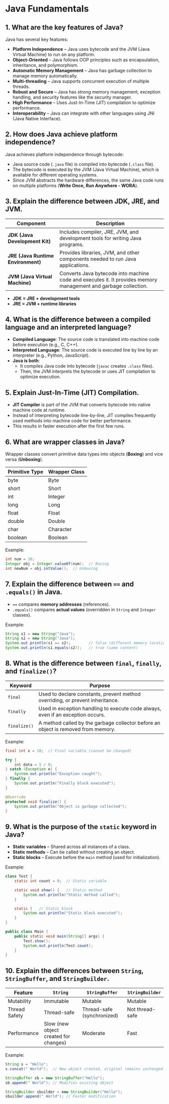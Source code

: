 # Java Fundamentals

## 1. What are the key features of Java?

Java has several key features:

- **Platform Independence** – Java uses bytecode and the JVM (Java Virtual Machine) to run on any platform.
- **Object-Oriented** – Java follows OOP principles such as encapsulation, inheritance, and polymorphism.
- **Automatic Memory Management** – Java has garbage collection to manage memory automatically.
- **Multi-threading** – Java supports concurrent execution of multiple threads.
- **Robust and Secure** – Java has strong memory management, exception handling, and security features like the security manager.
- **High Performance** – Uses Just-In-Time (JIT) compilation to optimize performance.
- **Interoperability** – Java can integrate with other languages using JNI (Java Native Interface).

## 2. How does Java achieve platform independence?

Java achieves platform independence through bytecode:

- Java source code (`.java` file) is compiled into bytecode (`.class` file).
- The bytecode is executed by the JVM (Java Virtual Machine), which is available for different operating systems.
- Since JVM abstracts the hardware differences, the same Java code runs on multiple platforms (**Write Once, Run Anywhere - WORA**).

## 3. Explain the difference between JDK, JRE, and JVM.

| Component                          | Description                                                                                                     |
| ---------------------------------- | --------------------------------------------------------------------------------------------------------------- |
| **JDK (Java Development Kit)**     | Includes compiler, JRE, JVM, and development tools for writing Java programs.                                   |
| **JRE (Java Runtime Environment)** | Provides libraries, JVM, and other components needed to run Java applications.                                  |
| **JVM (Java Virtual Machine)**     | Converts Java bytecode into machine code and executes it. It provides memory management and garbage collection. |

- **JDK = JRE + development tools**
- **JRE = JVM + runtime libraries**

## 4. What is the difference between a compiled language and an interpreted language?

- **Compiled Language**: The source code is translated into machine code before execution (e.g., C, C++).
- **Interpreted Language**: The source code is executed line by line by an interpreter (e.g., Python, JavaScript).
- **Java is both**:
  - It compiles Java code into bytecode (`javac` creates `.class` files).
  - Then, the JVM interprets the bytecode or uses JIT compilation to optimize execution.

## 5. Explain Just-In-Time (JIT) Compilation.

- **JIT Compiler** is part of the JVM that converts bytecode into native machine code at runtime.
- Instead of interpreting bytecode line-by-line, JIT compiles frequently used methods into machine code for better performance.
- This results in faster execution after the first few runs.

## 6. What are wrapper classes in Java?

Wrapper classes convert primitive data types into objects (**Boxing**) and vice versa (**Unboxing**).

| Primitive Type | Wrapper Class |
| -------------- | ------------- |
| byte           | Byte          |
| short          | Short         |
| int            | Integer       |
| long           | Long          |
| float          | Float         |
| double         | Double        |
| char           | Character     |
| boolean        | Boolean       |

Example:

```java
int num = 10;
Integer obj = Integer.valueOf(num);  // Boxing
int newNum = obj.intValue();  // Unboxing
```

## 7. Explain the difference between `==` and `.equals()` in Java.

- `==` compares **memory addresses** (references).
- `.equals()` compares **actual values** (overridden in `String` and `Integer` classes).

Example:

```java
String s1 = new String("Java");
String s2 = new String("Java");
System.out.println(s1 == s2);        // false (different memory locations)
System.out.println(s1.equals(s2));   // true (same content)
```

## 8. What is the difference between `final`, `finally`, and `finalize()`?

| Keyword      | Purpose                                                                           |
| ------------ | --------------------------------------------------------------------------------- |
| `final`      | Used to declare constants, prevent method overriding, or prevent inheritance.     |
| `finally`    | Used in exception handling to execute code always, even if an exception occurs.   |
| `finalize()` | A method called by the garbage collector before an object is removed from memory. |

Example:

```java
final int x = 10;  // Final variable (cannot be changed)

try {
    int data = 5 / 0;
} catch (Exception e) {
    System.out.println("Exception caught");
} finally {
    System.out.println("Finally block executed");
}

@Override
protected void finalize() {
    System.out.println("Object is garbage collected");
}
```

## 9. What is the purpose of the `static` keyword in Java?

- **Static variables** – Shared across all instances of a class.
- **Static methods** – Can be called without creating an object.
- **Static blocks** – Execute before the `main` method (used for initialization).

Example:

```java
class Test {
    static int count = 0;  // Static variable

    static void show() {   // Static method
        System.out.println("Static method called");
    }

    static {   // Static block
        System.out.println("Static block executed");
    }
}

public class Main {
    public static void main(String[] args) {
        Test.show();
        System.out.println(Test.count);
    }
}
```

## 10. Explain the differences between `String`, `StringBuffer`, and `StringBuilder`.

| Feature       | `String`                              | `StringBuffer`             | `StringBuilder` |
| ------------- | ------------------------------------- | -------------------------- | --------------- |
| Mutability    | Immutable                             | Mutable                    | Mutable         |
| Thread Safety | Thread-safe                           | Thread-safe (synchronized) | Not thread-safe |
| Performance   | Slow (new object created for changes) | Moderate                   | Fast            |

Example:

```java
String s = "Hello";
s.concat(" World");  // New object created, original remains unchanged

StringBuffer sb = new StringBuffer("Hello");
sb.append(" World"); // Modifies existing object

StringBuilder sbuilder = new StringBuilder("Hello");
sbuilder.append(" World"); // Faster modification
```
